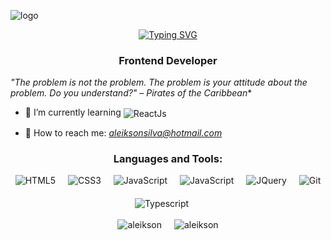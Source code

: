 ![logo](https://udewise.com/api/file/public/985ca689-f154-4120-8fe5-41b356f81443)
<div style="text-align: center;">
<a href="https://git.io/typing-svg"><img src="https://readme-typing-svg.demolab.com?font=Fira+Code&size=25&duration=4000&pause=1000&center=true&width=435&lines=Hello%2C+I'm+Aleikson;Welcome+to+My+Profile" alt="Typing SVG" /></a>
</div>
<h3 align="center">Frontend Developer</h3>

*"The problem is not the problem. The problem is your attitude about the problem. Do you understand?" – Pirates of the Caribbean**

- 🚀 I’m currently learning <img align="center" alt="ReactJs" src="https://img.shields.io/badge/React-61DAFB.svg?style=for-the-badge&logo=React&logoColor=black">

- 📩 How to reach me: *aleiksonsilva@hotmail.com*

<h3 align="center">Languages and Tools:</h3>

<div style="display: flex; justify-content: center; align-items: center; flex-wrap: wrap; gap: 20px;>

<img alt="OS" src="https://img.shields.io/badge/Linux%20Mint-87CF3E.svg?style=for-the-badge&logo=Linux-Mint&logoColor=white">
<img alt="HTML5" src="https://img.shields.io/badge/HTML5-E34F26.svg?style=for-the-badge&logo=HTML5&logoColor=white">
<img alt="CSS3" src="https://img.shields.io/badge/CSS3-1572B6.svg?style=for-the-badge&logo=CSS3&logoColor=white">
<img alt="JavaScript" src="https://img.shields.io/badge/JavaScript-F7DF1E.svg?style=for-the-badge&logo=JavaScript&logoColor=black">
<img alt="JavaScript" src="https://img.shields.io/badge/Bootstrap-7952B3.svg?style=for-the-badge&logo=Bootstrap&logoColor=white">
<img alt="JQuery" src="https://img.shields.io/badge/jQuery-0769AD.svg?style=for-the-badge&logo=jQuery&logoColor=white">
<img alt="Git" src="https://img.shields.io/badge/Git-F05032.svg?style=for-the-badge&logo=Git&logoColor=white"> 
<img alt="Typescript" src="https://img.shields.io/badge/TypeScript-3178C6.svg?style=for-the-badge&logo=TypeScript&logoColor=white">  
<img alt="" src="https://img.shields.io/badge/Firebase-FFCA28.svg?style=for-the-badge&logo=Firebase&logoColor=black">

</div>

</br>

<div style="display: flex; justify-content: center;">
<img align="center" style="margin-right: 10px;" src="https://github-readme-stats.vercel.app/api?username=aleikson&show_icons=true&theme=dracula" alt="aleikson" />

<img align="center" style="margin-left: 10px;" src="https://github-readme-stats.vercel.app/api/top-langs?username=aleikson&show_icons=true&theme=dracula&layout=compact" alt="aleikson" />
</div>
